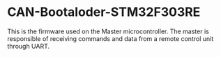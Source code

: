 # CAN-Bootaloder-STM32F303RE
This is the firmware used on the Master microcontroller. The master is responsible of receiving commands and data from a remote control unit through UART.
